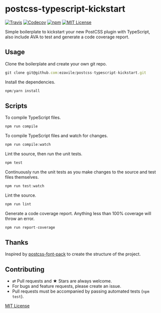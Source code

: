 # postcss-typescript-kickstart

[![Travis](https://img.shields.io/travis/ezavile/postcss-typescript-kickstart.svg?style=flat-square)](https://travis-ci.org/ezavile/postcss-typescript-kickstart)
[![Codecov](https://img.shields.io/codecov/c/github/ezavile/postcss-typescript-kickstart.svg?style=flat-square)](https://codecov.io/gh/ezavile/postcss-typescript-kickstart)
[![npm](https://img.shields.io/npm/v/postcss-typescript-kickstart.svg?style=flat-square)](https://www.npmjs.com/package/postcss-typescript-kickstart)
[![MIT License](https://img.shields.io/npm/l/postcss-typescript-kickstart.svg?style=flat-square)](http://opensource.org/licenses/MIT)

Simple boilerplate to kickstart your new PostCSS plugin with TypeScript, also include AVA to test and generate a code coverage report.

## Usage

Clone the boilerplate and create your own git repo.

```javascript
git clone git@github.com:ezavile/postcss-typescript-kickstart.git
```

Install the dependencies.

```javascript
npm/yarn install
```

## Scripts

To compile TypeScript files.
```javascript
npm run compile
```

To compile TypeScript files and watch for changes.
```javascript
npm run compile:watch
```

Lint the source, then run the unit tests.
```javascript
npm test
```

Continuously run the unit tests as you make changes to the source and test files themselves.
```javascript
npm run test:watch
```

Lint the source.
```javascript
npm run lint
```

Generate a code coverage report. Anything less than 100% coverage will throw an error.
```javascript
npm run report-coverage
```

## Thanks
Inspired by [postcss-font-pack] to create the structure of the project.

## Contributing
* ⇄ Pull requests and ★ Stars are always welcome.
* For bugs and feature requests, please create an issue.
* Pull requests must be accompanied by passing automated tests (`npm test`).

[MIT License]

[postcss-font-pack]: https://github.com/jedmao/postcss-font-pack
[MIT License]: https://github.com/ezavile/postcss-typescript-css/blob/master/LICENSE
